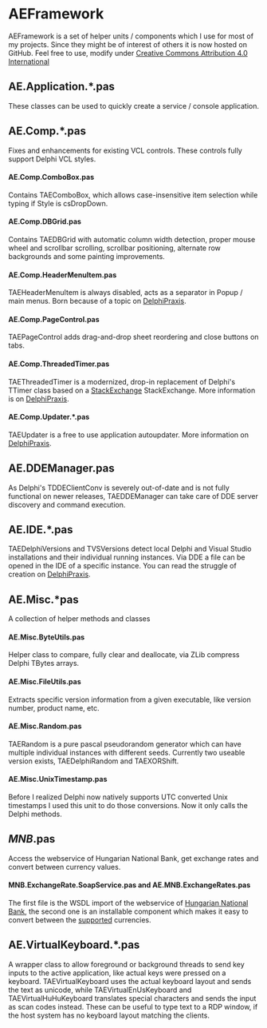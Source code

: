# AEFramework

AEFramework is a set of helper units / components which I use for most of my projects. Since they might be of interest of others it is now hosted on GitHub. Feel free to use, modify under [Creative Commons Attribution 4.0 International](http://creativecommons.org/licenses/by/4.0/)

## AE.Application.*.pas
These classes can be used to quickly create a service / console application.

## AE.Comp.*.pas
Fixes and enhancements for existing VCL controls. These controls fully support Delphi VCL styles.

#### AE.Comp.ComboBox.pas
Contains TAEComboBox, which allows case-insensitive item selection while typing if Style is csDropDown.

#### AE.Comp.DBGrid.pas
Contains TAEDBGrid with automatic column width detection, proper mouse wheel and scrollbar scrolling, scrollbar positioning, alternate row backgrounds and some painting improvements.

#### AE.Comp.HeaderMenuItem.pas
TAEHeaderMenuItem is always disabled, acts as a separator in Popup / main menus. Born because of a topic on [DelphiPraxis](https://en.delphipraxis.net/topic/5397-tpopupmenu-with-group-headers).

#### AE.Comp.PageControl.pas
TAEPageControl adds drag-and-drop sheet reordering and close buttons on tabs.

#### AE.Comp.ThreadedTimer.pas
TAEThreadedTimer is a modernized, drop-in replacement of Delphi's TTimer class based on a [StackExchange](https://codereview.stackexchange.com/questions/153819/ttimerthread-threaded-timer-class) StackExchange. More information is on [DelphiPraxis](https://en.delphipraxis.net/topic/6621-tthreadedtimer).

#### AE.Comp.Updater.*.pas
TAEUpdater is a free to use application autoupdater. More information on [DelphiPraxis](https://en.delphipraxis.net/topic/7711-free-low-maintenance-update-mechanism).

## AE.DDEManager.pas
As Delphi's TDDEClientConv is severely out-of-date and is not fully functional on newer releases, TAEDDEManager can take care of DDE server discovery and command execution.

## AE.IDE.*.pas
TAEDelphiVersions and TVSVersions detect local Delphi and Visual Studio installations and their individual running instances. Via DDE a file can be opened in the IDE of a specific instance. You can read the struggle of creation on [DelphiPraxis](https://en.delphipraxis.net/topic/7955-how-to-open-a-file-in-the-already-running-ide).

## AE.Misc.*pas
A collection of helper methods and classes

#### AE.Misc.ByteUtils.pas
Helper class to compare, fully clear and deallocate, via ZLib compress Delphi TBytes arrays.

#### AE.Misc.FileUtils.pas
Extracts specific version information from a given executable, like version number, product name, etc.

#### AE.Misc.Random.pas
TAERandom is a pure pascal pseudorandom generator which can have multiple individual instances with different seeds. Currently two useable version exists, TAEDelphiRandom and TAEXORShift.

#### AE.Misc.UnixTimestamp.pas
Before I realized Delphi now natively supports UTC converted Unix timestamps I used this unit to do those conversions. Now it only calls the Delphi methods.

## *MNB*.pas
Access the webservice of Hungarian National Bank, get exchange rates and convert between currency values.

#### MNB.ExchangeRate.SoapService.pas and AE.MNB.ExchangeRates.pas
The first file is the WSDL import of the webservice of [Hungarian National Bank](https://www.mnb.hu/sajtoszoba/sajtokozlemenyek/2015-evi-sajtokozlemenyek/tajekoztatas-az-arfolyam-webservice-mukodeserol), the second one is an installable component which makes it easy to convert between the [supported](https://mnb.hu/arfolyamok) currencies.

## AE.VirtualKeyboard.*.pas
A wrapper class to allow foreground or background threads to send key inputs to the active application, like actual keys were pressed on a keyboard. TAEVirtualKeyboard uses the actual keyboard layout and sends the text as unicode, while TAEVirtualEnUsKeyboard and TAEVirtualHuHuKeyboard translates special characters and sends the input as scan codes instead. These can be useful to type text to a RDP window, if the host system has no keyboard layout matching the clients.
